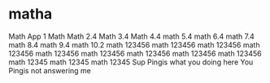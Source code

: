 # matha
Math App 1
Math
Math 2.4
Math 3.4
Math 4.4
math 5.4
math 6.4
math 7.4
math 8.4
math 9.4
math 10.2
math 123456
math 123456
math 123456
math 123456
math 123456
math 123456
math 123456
math 123456
math 123456
math 12345
math 12345
math 12345
Sup Pingis what you doing here
You Pingis not answering me 
